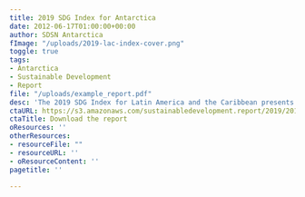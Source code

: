 ```yaml
---
title: 2019 SDG Index for Antarctica
date: 2012-06-17T01:00:00+00:00
author: SDSN Antarctica
fImage: "/uploads/2019-lac-index-cover.png"
toggle: true
tags:
- Antarctica
- Sustainable Development
- Report
file: "/uploads/example_report.pdf"
desc: 'The 2019 SDG Index for Latin America and the Caribbean presents the first comparable monitoring tool among Latin American and the Caribbean countries regarding their progress towards achieving the SDGs. The data collection, computation and report writing was led by the SDG Center for Latin America in the Caribbean (CODS) in Bogotá, Colombia, and it is based on SDSN global SDG Index initiative.'
ctaURL: https://s3.amazonaws.com/sustainabledevelopment.report/2019/2019_lac_sdg_index.pdf
ctaTitle: Download the report
oResources: ''
otherResources:
- resourceFile: ""
- resourceURL: ''
- oResourceContent: ''
pagetitle: ''

---
```




